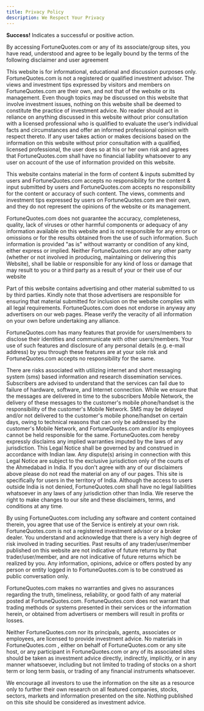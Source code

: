 ```yaml
---
title: Privacy Policy
description: We Respect Your Privacy
---
```

<div class="alert alert-success">
  <strong>Success!</strong> Indicates a successful or positive action.
</div>

By accessing FortuneQuotes.com or any of its associate/group sites, you have read, understood and agree to be legally bound by the terms of the following disclaimer and user agreement


This website is for informational, educational and discussion purposes only. FortuneQuotes.com is not a registered or qualified investment advisor. The views and investment tips expressed by visitors and members on FortuneQuotes.com are their own, and not that of the website or its management. Even though topics may be discussed on this website that involve investment issues, nothing on this website shall be deemed to constitute the practice of investment advice. No reader should act in reliance on anything discussed in this website without prior consultation with a licensed professional who is qualified to evaluate the user’s individual facts and circumstances and offer an informed professional opinion with respect thereto. If any user takes action or makes decisions based on the information on this website without prior consultation with a qualified, licensed professional, the user does so at his or her own risk and agrees that FortuneQuotes.com shall have no financial liability whatsoever to any user on account of the use of information provided on this website.


This website contains material in the form of content & inputs submitted by users and FortuneQuotes.com accepts no responsibility for the content & input submitted by users and FortuneQuotes.com accepts no responsibility for the content or accuracy of such content. The views, comments and investment tips expressed by users on FortuneQuotes.com are their own, and they do not represent the opinions of the website or its management.


FortuneQuotes.com does not guarantee the accuracy, completeness, quality, lack of viruses or other harmful components or adequacy of any information available on this website and is not responsible for any errors or omissions or for the results obtained from the use of such information. Such information is provided "as is" without warranty or condition of any kind, either express or implied. Neither FortuneQuotes.com nor any other party (whether or not involved in producing, maintaining or delivering this Website), shall be liable or responsible for any kind of loss or damage that may result to you or a third party as a result of your or their use of our website


Part of this website contains advertising and other material submitted to us by third parties. Kindly note that those advertisers are responsible for ensuring that material submitted for inclusion on the website complies with all legal requirements. FortuneQuotes.com does not endorse in anyway any advertisers on our web pages. Please verify the veracity of all information on your own before undertaking any alliance.


FortuneQuotes.com has many features that provide for users/members to disclose their identities and communicate with other users/members. Your use of such features and disclosure of any personal details (e.g. e-mail address) by you through these features are at your sole risk and FortuneQuotes.com accepts no responsibility for the same.


There are risks associated with utilizing internet and short messaging system (sms) based information and research dissemination services. Subscribers are advised to understand that the services can fail due to failure of hardware, software, and Internet connection. While we ensure that the messages are delivered in time to the subscribers Mobile Network, the delivery of these messages to the customer's mobile phone/handset is the responsibility of the customer's Mobile Network. SMS may be delayed and/or not delivered to the customer's mobile phone/handset on certain days, owing to technical reasons that can only be addressed by the customer's Mobile Network, and FortuneQuotes.com and/or its employees cannot be held responsible for the same. FortuneQuotes.com hereby expressly disclaims any implied warranties imputed by the laws of any jurisdiction. This Legal Notice shall be governed by and construed in accordance with Indian law. Any dispute(s) arising in connection with this Legal Notice are subject to the exclusive jurisdiction only of the courts of the Ahmedabad in India. If you don't agree with any of our disclaimers above please do not read the material on any of our pages. This site is specifically for users in the territory of India. Although the access to users outside India is not denied, FortuneQuotes.com shall have no legal liabilities whatsoever in any laws of any jurisdiction other than India. We reserve the right to make changes to our site and these disclaimers, terms, and conditions at any time.


By using FortuneQuotes.com including any software and content contained therein, you agree that use of the Service is entirely at your own risk. FortuneQuotes.com is not a registered investment advisor or a broker dealer. You understand and acknowledge that there is a very high degree of risk involved in trading securities. Past results of any trader/user/member published on this website are not indicative of future returns by that trader/user/member, and are not indicative of future returns which be realized by you. Any information, opinions, advice or offers posted by any person or entity logged in to FortuneQuotes.com is to be construed as public conversation only.


FortuneQuotes.com makes no warranties and gives no assurances regarding the truth, timeliness, reliability, or good faith of any material posted at FortuneQuotes.com. FortuneQuotes.com does not warrant that trading methods or systems presented in their services or the information herein, or obtained from advertisers or members will result in profits or losses.


Neither FortuneQuotes.com nor its principals, agents, associates or employees, are licensed to provide investment advice. No materials in FortuneQuotes.com , either on behalf of FortuneQuotes.com or any site host, or any participant in FortuneQuotes.com or any of its associated sites should be taken as investment advice directly, indirectly, implicitly, or in any manner whatsoever, including but not limited to trading of stocks on a short term or long term basis, or trading of any financial instruments whatsoever.


We encourage all investors to use the information on the site as a resource only to further their own research on all featured companies, stocks, sectors, markets and information presented on the site. Nothing published on this site should be considered as investment advice.
